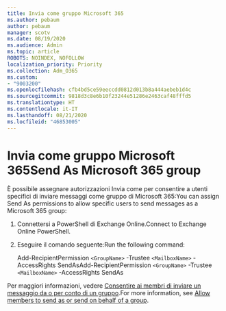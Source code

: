 ```yaml
---
title: Invia come gruppo Microsoft 365
ms.author: pebaum
author: pebaum
manager: scotv
ms.date: 08/19/2020
ms.audience: Admin
ms.topic: article
ROBOTS: NOINDEX, NOFOLLOW
localization_priority: Priority
ms.collection: Adm_O365
ms.custom:
- "9003200"
ms.openlocfilehash: cfb4bd5ce59eeccdd0812d013b8a444aebeb1d4c
ms.sourcegitcommit: 9818d3c8e6b10f23244e51286e2463caf48fffd5
ms.translationtype: HT
ms.contentlocale: it-IT
ms.lasthandoff: 08/21/2020
ms.locfileid: "46853005"
---
```

# <a name="send-as-microsoft-365-group"></a><span data-ttu-id="74142-102">Invia come gruppo Microsoft 365</span><span class="sxs-lookup"><span data-stu-id="74142-102">Send As Microsoft 365 group</span></span>

<span data-ttu-id="74142-103">È possibile assegnare autorizzazioni Invia come per consentire a utenti specifici di inviare messaggi come gruppo di Microsoft 365:</span><span class="sxs-lookup"><span data-stu-id="74142-103">You can assign Send As permissions to allow specific users to send messages as a Microsoft 365 group:</span></span>  

1. <span data-ttu-id="74142-104">Connettersi a PowerShell di Exchange Online.</span><span class="sxs-lookup"><span data-stu-id="74142-104">Connect to Exchange Online PowerShell.</span></span>  

2. <span data-ttu-id="74142-105">Eseguire il comando seguente:</span><span class="sxs-lookup"><span data-stu-id="74142-105">Run the following command:</span></span>  

    <span data-ttu-id="74142-106">Add-RecipientPermission `<GroupName>` -Trustee `<MailboxName>` -AccessRights SendAs</span><span class="sxs-lookup"><span data-stu-id="74142-106">Add-RecipientPermission `<GroupName>` -Trustee `<MailboxName>` -AccessRights SendAs</span></span>

<span data-ttu-id="74142-107">Per maggiori informazioni, vedere [Consentire ai membri di inviare un messaggio da o per conto di un gruppo](https://docs.microsoft.com/microsoft-365/admin/create-groups/allow-members-to-send-as-or-send-on-behalf-of-group?view=o365-worldwide).</span><span class="sxs-lookup"><span data-stu-id="74142-107">For more information, see [Allow members to send as or send on behalf of a group](https://docs.microsoft.com/microsoft-365/admin/create-groups/allow-members-to-send-as-or-send-on-behalf-of-group?view=o365-worldwide).</span></span>
